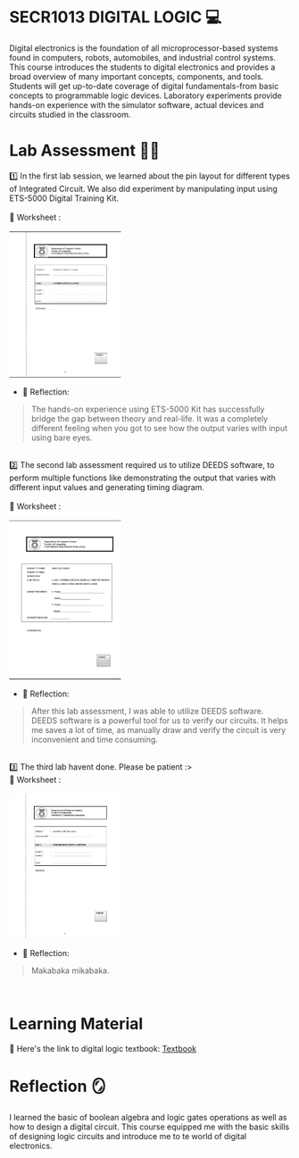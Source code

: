 # SECR1013 DIGITAL LOGIC 💻
Digital electronics is the foundation of all microprocessor-based systems found in computers, robots, automobiles, and industrial control systems. 
This course introduces the students to digital electronics and provides a broad overview of many important concepts, components, and tools. Students will get up-to-date coverage of digital fundamentals-from basic concepts to programmable logic devices. 
Laboratory experiments provide hands-on experience with the simulator software, actual devices and circuits studied in the classroom.

# Lab Assessment 👩‍🔧
1️⃣ In the first lab session, we learned about the pin layout for different types of Integrated Circuit. We also did experiment by manipulating input using ETS-5000 Digital Training Kit.<br><br>
📝 Worksheet : <br><br>
<a href="Lab/Lab1.pdf">
  <img src="Lab/lab1.png" alt="PDF Preview" width="200">
</a>
- 💭 Reflection:
> The hands-on experience using ETS-5000 Kit has successfully bridge the gap between theory and real-life. It was a completely different feeling when you got to see how the output varies with input using bare eyes.
<br>
2️⃣ The second lab assessment required us to utilize DEEDS software, to perform multiple functions like demonstrating the output that varies with different input values and generating timing diagram. <br><br>
📝 Worksheet : <br><br>
<a href="Lab/Lab2.pdf">
  <img src="Lab/lab2.png" alt="PDF Preview" width="200">
</a>

- 💭 Reflection:
> After this lab assessment, I was able to utilize DEEDS software. DEEDS software is a powerful tool for us to verify our circuits. It helps me saves a lot of time, as manually draw and verify the circuit is very inconvenient and time consuming.
<br>
3️⃣ The third lab havent done. Please be patient :><br>
📝 Worksheet : <br><br>
<a href="Lab/Lab3.pdf">
  <img src="Lab/lab3.png" alt="PDF Preview" width="200">
</a>

- 💭 Reflection:
> Makabaka mikabaka.
<br>


# Learning Material
📖 Here's the link to digital logic textbook: [Textbook](https://github.com/XinYing0905/digital-logic/blob/main/Digital%20Logic%20Textbook.pdf)

# Reflection 🪞
I learned the basic of boolean algebra and logic gates operations as well as how to design a digital circuit. This course equipped me with the basic skills of designing logic circuits and introduce me to te world of digital electronics.

